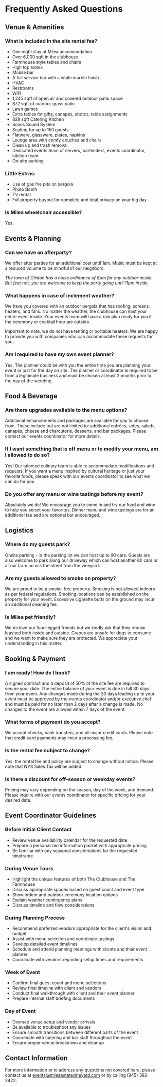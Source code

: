 # Frequently Asked Questions

## Venue & Amenities

### What is included in the site rental fee?
- One night stay at Milea accommodation
- Over 6,000 sqft in the clubhouse
- Farmhouse style tables and chairs
- High top tables
- Mobile bar
- A full service bar with a white marble finish
- HVAC
- Restrooms
- WIFI
- 1,245 sqft of open air and covered outdoor patio space
- 872 sqft of outdoor grass patio
- Lawn games
- Extra tables for gifts, canapés, photos, table assignments
- 829 sqft Catering Kitchen
- Sonos Sound System
- Seating for up to 150 guests
- Flatware, glassware, plates, napkins
- Lounge area with comfy couches and chairs
- Clean up and trash removal
- Dedicated events team of servers, bartenders, events coordinator, kitchen team
- On-site parking

### Little Extras:
- Use of gas fire pits on pergola
- Photo Booth
- TV rental
- Full property buyout for complete and total privacy on your big day

### Is Milea wheelchair accessible?
Yes.

## Events & Planning

### Can we have an afterparty?
We offer after parties for an additional cost until 1am. Music must be kept at a reduced volume to be mindful of our neighbors.

*The town of Clinton has a noise ordinance of 8pm for any outdoor music. But fear not, you are welcome to keep the party going until 11pm inside.*

### What happens in case of inclement weather?
We have you covered with an outdoor pergola that has roofing, screens, heaters, and fans. No matter the weather, the clubhouse can host your entire event inside. Your events team will have a rain plan ready for you if the ceremony or cocktail hour are outside.

Important to note, we do not have tenting or portable heaters. We are happy to provide you with companies who can accommodate these requests for you.

### Am I required to have my own event planner?
Yes. The planner could be with you the entire time you are planning your event or just for the day on site. The planner or coordinator is required to be from a legitimate business and must be chosen at least 2 months prior to the day of the wedding.

## Food & Beverage

### Are there upgrades available to the menu options?
Additional enhancements and packages are available for you to choose from. These include but are not limited to: additional entrées, sides, salads, canapés, cheese and charcuterie, desserts, and bar packages. Please contact our events coordinator for more details.

### If I want something that is off menu or to modify your menu, am I allowed to do so?
Yes! Our talented culinary team is able to accommodate modifications and requests. If you want a menu inspired by cultural heritage or just your favorite foods, please speak with our events coordinator to see what we can do for you.

### Do you offer any menu or wine tastings before my event?
Absolutely we do! We encourage you to come in and try our food and wine to help you select your favorites. Dinner menu and wine tastings are for an additional fee and are optional but encouraged.

## Logistics

### Where do my guests park?
Onsite parking - in the parking lot we can host up to 60 cars. Guests are also welcome to park along our driveway which can host another 60 cars or at our farm across the street from the vineyard.

### Are my guests allowed to smoke on property?
We are proud to be a smoke-free property. Smoking is not allowed indoors as per federal regulations. Smoking locations can be established on the property for your event. Excessive cigarette butts on the ground may incur an additional cleaning fee.

### Is Milea pet friendly?
We do love our four-legged friends but we kindly ask that they remain leashed both inside and outside. Grapes are unsafe for dogs to consume and we want to make sure they are protected. We appreciate your understanding in this matter.

## Booking & Payment

### I am ready! How do I book?
A signed contract and a deposit of 50% of the site fee are required to secure your date. The entire balance of your event is due in full 30 days from your event. Any changes made during the 30 days leading up to your event must be approved by the events coordinator and/or executive chef and must be paid for no later than 2 days after a change is made. No changes to the event are allowed within 7 days of the event.

### What forms of payment do you accept?
We accept checks, bank transfers, and all major credit cards. Please note that credit card payments may incur a processing fee.

### Is the rental fee subject to change?
Yes, the rental fee and policy are subject to change without notice. Please note that NYS Sales Tax will be added.

### Is there a discount for off-season or weekday events?
Pricing may vary depending on the season, day of the week, and demand. Please inquire with our events coordinator for specific pricing for your desired date.

## Event Coordinator Guidelines

### Before Initial Client Contact
- Review venue availability calendar for the requested date
- Prepare a personalized information packet with appropriate pricing
- Be familiar with any seasonal considerations for the requested timeframe

### During Venue Tours
- Highlight the unique features of both The Clubhouse and The Farmhouse
- Discuss appropriate spaces based on guest count and event type
- Show indoor and outdoor ceremony location options
- Explain weather contingency plans
- Discuss timeline and flow considerations

### During Planning Process
- Recommend preferred vendors appropriate for the client's vision and budget
- Assist with menu selection and coordinate tastings
- Develop detailed event timelines
- Schedule and attend planning meetings with clients and their event planner
- Coordinate with vendors regarding setup times and requirements

### Week of Event
- Confirm final guest count and menu selections
- Review final timeline with client and vendors
- Conduct final walkthrough with client and their event planner
- Prepare internal staff briefing documents

### Day of Event
- Oversee venue setup and vendor arrivals
- Be available to troubleshoot any issues
- Ensure smooth transitions between different parts of the event
- Coordinate with catering and bar staff throughout the event
- Ensure proper venue breakdown and cleanup

## Contact Information

For more information or to address any questions not covered here, please contact us at events@mileaestatevineyard.com or by calling (845) 392-2422.
